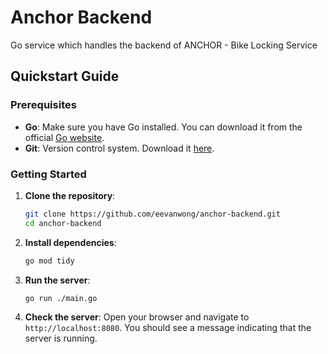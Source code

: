 # Anchor Backend

Go service which handles the backend of ANCHOR - Bike Locking Service

## Quickstart Guide

### Prerequisites

- **Go**: Make sure you have Go installed. You can download it from the official [Go website](https://golang.org/dl/).
- **Git**: Version control system. Download it [here](https://git-scm.com/).

### Getting Started

1. **Clone the repository**:

   ```sh
   git clone https://github.com/eevanwong/anchor-backend.git
   cd anchor-backend
   ```

2. **Install dependencies**:

   ```sh
   go mod tidy
   ```

3. **Run the server**:

   ```sh
   go run ./main.go
   ```

4. **Check the server**:
   Open your browser and navigate to `http://localhost:8080`. You should see a message indicating that the server is running.
